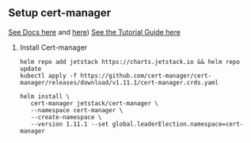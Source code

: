 ## Setup cert-manager
[See Docs here](https://cert-manager.io/docs/installation/helm/) and [here](https://cert-manager.io/docs/installation/compatibility/))
[See the Tutorial Guide here](https://cert-manager.io/docs/tutorials/getting-started-with-cert-manager-on-google-kubernetes-engine-using-lets-encrypt-for-ingress-ssl/)


1. Install Cert-manager
   ```
   helm repo add jetstack https://charts.jetstack.io && helm repo update
   kubectl apply -f https://github.com/cert-manager/cert-manager/releases/download/v1.11.1/cert-manager.crds.yaml
   
   helm install \
      cert-manager jetstack/cert-manager \
      --namespace cert-manager \
      --create-namespace \
      --version 1.11.1 --set global.leaderElection.namespace=cert-manager
   ```